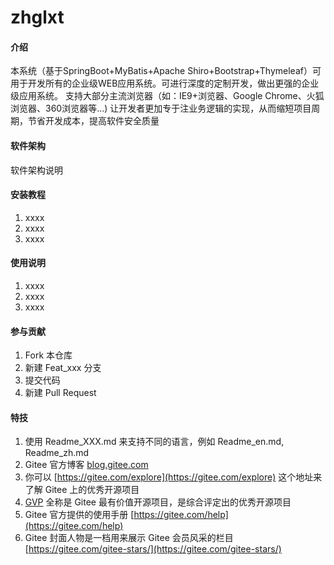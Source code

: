 # zhglxt

#### 介绍
本系统（基于SpringBoot+MyBatis+Apache Shiro+Bootstrap+Thymeleaf）可用于开发所有的企业级WEB应用系统。可进行深度的定制开发，做出更强的企业级应用系统。
支持大部分主流浏览器（如：IE9+浏览器、Google Chrome、火狐浏览器、360浏览器等...)
让开发者更加专于注业务逻辑的实现，从而缩短项目周期，节省开发成本，提高软件安全质量

#### 软件架构
软件架构说明


#### 安装教程

1.  xxxx
2.  xxxx
3.  xxxx

#### 使用说明

1.  xxxx
2.  xxxx
3.  xxxx

#### 参与贡献

1.  Fork 本仓库
2.  新建 Feat_xxx 分支
3.  提交代码
4.  新建 Pull Request


#### 特技

1.  使用 Readme\_XXX.md 来支持不同的语言，例如 Readme\_en.md, Readme\_zh.md
2.  Gitee 官方博客 [blog.gitee.com](https://blog.gitee.com)
3.  你可以 [https://gitee.com/explore](https://gitee.com/explore) 这个地址来了解 Gitee 上的优秀开源项目
4.  [GVP](https://gitee.com/gvp) 全称是 Gitee 最有价值开源项目，是综合评定出的优秀开源项目
5.  Gitee 官方提供的使用手册 [https://gitee.com/help](https://gitee.com/help)
6.  Gitee 封面人物是一档用来展示 Gitee 会员风采的栏目 [https://gitee.com/gitee-stars/](https://gitee.com/gitee-stars/)
